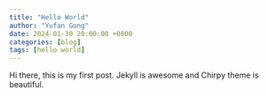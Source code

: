 ```yaml
---
title: "Hello World"
author: "Yufan Gong"
date: 2024-01-30 20:00:00 +0800
categories: [blog]
tags: [hello world]
---
```


Hi there, this is my first post. Jekyll is awesome and Chirpy theme is beautiful.


